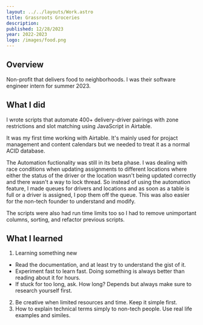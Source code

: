 ```yaml
---
layout: ../../layouts/Work.astro
title: Grassroots Groceries
description:
published: 12/28/2023
year: 2022-2023
logo: /images/food.png
---
```


## Overview
Non-profit that delivers food to neighborhoods. I was their software engineer intern for summer 2023. 

## What I did
I wrote scripts that automate 400+ delivery-driver pairings with zone restrictions and slot matching using JavaScript in Airtable.  

It was my first time working with Airtable. It's mainly used for projact management and content calendars but we needed to treat it as a normal ACID database. 

The Automation fuctionality was still in its beta phase. I was dealing with race conditions when updating assignments to different locations where either the status of the driver or the location wasn't being updated correctly and there wasn't a way to lock thread. So instead of using the automation feature, I made queues for drivers and locations and as soon as a table is full or a driver is assigned, I pop them off the queue. This was also easier for the non-tech founder to understand and modify. 

The scripts were also had run time limits too so I had to remove unimportant columns, sorting, and refactor previous scripts. 

## What I learned
1. Learning something new 
- Read the documentation, and at least try to understand the gist of it. 
- Experiment fast to learn fast. Doing something is always better than reading about it for hours. 
- If stuck for too long, ask. How long? Depends but always make sure to research yourself first. 

2. Be creative when limited resources and time. Keep it simple first. 
3. How to explain technical terms simply to non-tech people. Use real life examples and similes. 
